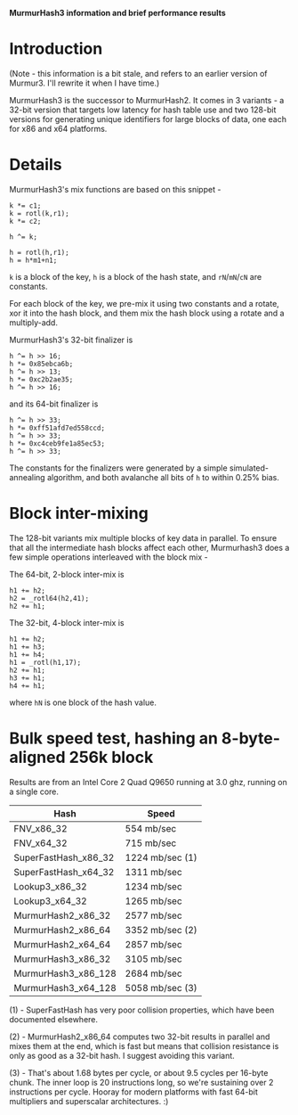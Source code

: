 **MurmurHash3 information and brief performance results**

Introduction
============

(Note - this information is a bit stale, and refers to an earlier version of Murmur3. I'll rewrite it when I have time.)

MurmurHash3 is the successor to MurmurHash2. It comes in 3 variants - a 32-bit version that targets low latency for hash table use and two 128-bit versions for generating unique identifiers for large blocks of data, one each for x86 and x64 platforms.

Details
=======

MurmurHash3's mix functions are based on this snippet - 

```
k *= c1; 
k = rotl(k,r1); 
k *= c2;

h ^= k;

h = rotl(h,r1);	
h = h*m1+n1;
```

`k` is a block of the key, `h` is a block of the hash state, and `rN`/`mN`/`cN` are constants.

For each block of the key, we pre-mix it using two constants and a rotate, xor it into the hash block, and them mix the hash block using a rotate and a multiply-add.

MurmurHash3's 32-bit finalizer is

```
h ^= h >> 16;
h *= 0x85ebca6b;
h ^= h >> 13;
h *= 0xc2b2ae35;
h ^= h >> 16;
```

and its 64-bit finalizer is

```
h ^= h >> 33;
h *= 0xff51afd7ed558ccd;
h ^= h >> 33;
h *= 0xc4ceb9fe1a85ec53;
h ^= h >> 33;
```

The constants for the finalizers were generated by a simple simulated-annealing algorithm, and both avalanche all bits of `h` to within 0.25% bias.

Block inter-mixing
==================

The 128-bit variants mix multiple blocks of key data in parallel. To ensure that all the intermediate hash blocks affect each other, Murmurhash3 does a few simple operations interleaved with the block mix -

The 64-bit, 2-block inter-mix is

```
h1 += h2;
h2 = _rotl64(h2,41);
h2 += h1;
```

The 32-bit, 4-block inter-mix is

```
h1 += h2;
h1 += h3;
h1 += h4;
h1 = _rotl(h1,17);
h2 += h1;
h3 += h1;
h4 += h1;
```

where `hN` is one block of the hash value.

Bulk speed test, hashing an 8-byte-aligned 256k block
=====================================================

Results are from an Intel Core 2 Quad Q9650 running at 3.0 ghz, running on a single core.

|Hash                 | Speed          |
|---------------------|----------------|
|FNV_x86_32           |  554 mb/sec    |
|FNV_x64_32           |  715 mb/sec    |
|SuperFastHash_x86_32 | 1224 mb/sec (1)|
|SuperFastHash_x64_32 | 1311 mb/sec    |
|Lookup3_x86_32       | 1234 mb/sec    |
|Lookup3_x64_32       | 1265 mb/sec    |
|MurmurHash2_x86_32   | 2577 mb/sec    |
|MurmurHash2_x86_64   | 3352 mb/sec (2)|
|MurmurHash2_x64_64   | 2857 mb/sec    |
|MurmurHash3_x86_32   | 3105 mb/sec    |
|MurmurHash3_x86_128  | 2684 mb/sec    |
|MurmurHash3_x64_128  | 5058 mb/sec (3)|

(1) - SuperFastHash has very poor collision properties, which have been documented elsewhere.

(2) - MurmurHash2_x86_64 computes two 32-bit results in parallel and mixes them at the end, which is fast but means that collision resistance is only as good as a 32-bit hash. I suggest avoiding this variant.

(3) - That's about 1.68 bytes per cycle, or about 9.5 cycles per 16-byte chunk. The inner loop is 20 instructions long, so we're sustaining over 2 instructions per cycle. Hooray for modern platforms with fast 64-bit multipliers and superscalar architectures. :)